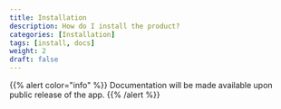 ```yaml
---
title: Installation
description: How do I install the product?
categories: [Installation]
tags: [install, docs]
weight: 2
draft: false
---
```

{{% alert  color="info" %}}
Documentation will be made available upon public release of the app.
{{% /alert %}}
